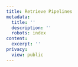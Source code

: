 ```yaml
---
title: Retrieve Pipelines
metadata:
  title: ''
  description: ''
  robots: index
content:
  excerpt: ''
privacy:
  view: public
---
```


